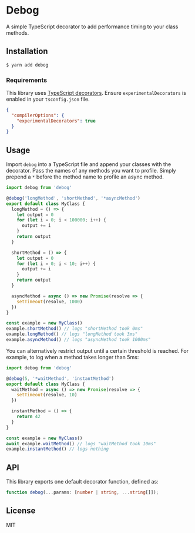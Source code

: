 # Debog 

A simple TypeScript decorator to add performance timing to your class methods.

## Installation

```bash
$ yarn add debog
```

### Requirements

This library uses [TypeScript decorators](https://www.typescriptlang.org/docs/handbook/decorators.html). Ensure `experimentalDecorators` is enabled in your `tsconfig.json` file.

```json
{
  "compilerOptions": {
    "experimentalDecorators": true
  }
}
```

## Usage

Import `debog` into a TypeScript file and append your classes with the decorator. Pass the names of any methods you want to profile.
Simply prepend a `*` before the method name to profile an async method.

```typescript
import debog from 'debog'

@debog('longMethod', 'shortMethod', '*asyncMethod')
export default class MyClass {
  longMethod = () => {
    let output = 0
    for (let i = 0; i < 100000; i++) {
      output += i
    }
    return output
  }

  shortMethod = () => {
    let output = 0
    for (let i = 0; i < 10; i++) {
      output += i
    }
    return output
  }

  asyncMethod = async () => new Promise(resolve => {
    setTimeout(resolve, 1000)
  })
}

const example = new MyClass()
example.shortMethod() // logs "shortMethod took 0ms"
example.longMethod() // logs "longMethod took 3ms"
example.asyncMethod() // logs "asyncMethod took 1000ms"
```

You can alternatively restrict output until a certain threshold is reached. For example, to log when a method takes longer than 5ms:

```typescript
import debog from 'debog'

@debog(5, '*waitMethod', 'instantMethod')
export default class MyClass {
  waitMethod = async () => new Promise(resolve => {
    setTimeout(resolve, 10)
  })

  instantMethod = () => {
    return 42
  }
}

const example = new MyClass()
await example.waitMethod() // logs "waitMethod took 10ms"
example.instantMethod() // logs nothing
```

## API

This library exports one default decorator function, defined as:

```typescript
function debog(...params: [number | string, ...string[]]);
```

## License

MIT
